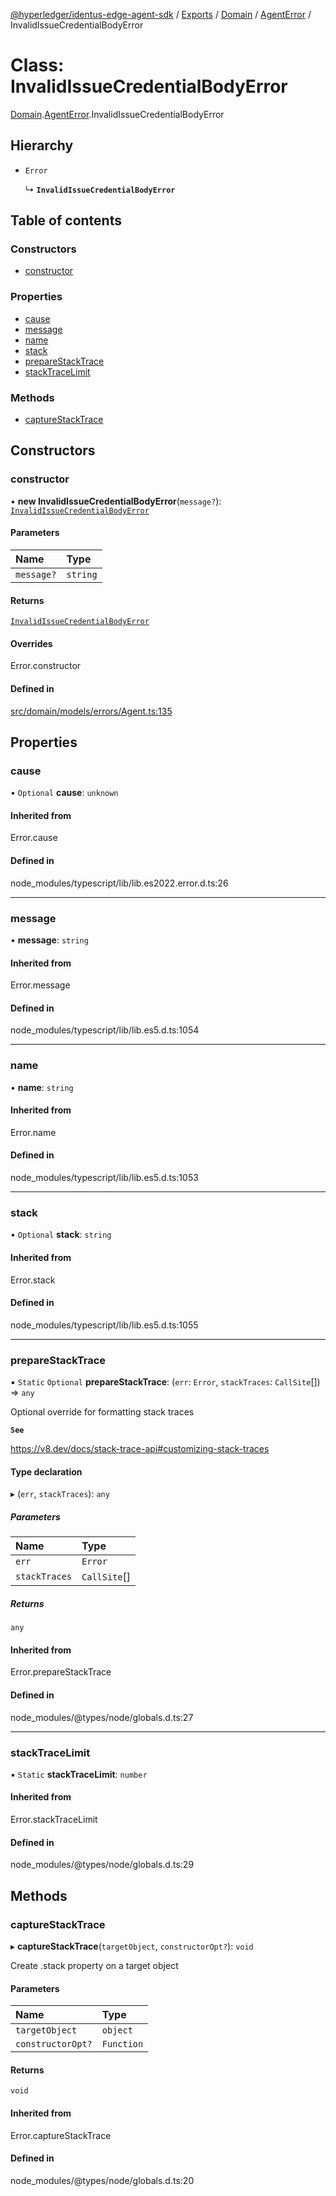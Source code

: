 [@hyperledger/identus-edge-agent-sdk](../README.md) / [Exports](../modules.md) / [Domain](../modules/Domain.md) / [AgentError](../modules/Domain.AgentError.md) / InvalidIssueCredentialBodyError

# Class: InvalidIssueCredentialBodyError

[Domain](../modules/Domain.md).[AgentError](../modules/Domain.AgentError.md).InvalidIssueCredentialBodyError

## Hierarchy

- `Error`

  ↳ **`InvalidIssueCredentialBodyError`**

## Table of contents

### Constructors

- [constructor](Domain.AgentError.InvalidIssueCredentialBodyError.md#constructor)

### Properties

- [cause](Domain.AgentError.InvalidIssueCredentialBodyError.md#cause)
- [message](Domain.AgentError.InvalidIssueCredentialBodyError.md#message)
- [name](Domain.AgentError.InvalidIssueCredentialBodyError.md#name)
- [stack](Domain.AgentError.InvalidIssueCredentialBodyError.md#stack)
- [prepareStackTrace](Domain.AgentError.InvalidIssueCredentialBodyError.md#preparestacktrace)
- [stackTraceLimit](Domain.AgentError.InvalidIssueCredentialBodyError.md#stacktracelimit)

### Methods

- [captureStackTrace](Domain.AgentError.InvalidIssueCredentialBodyError.md#capturestacktrace)

## Constructors

### constructor

• **new InvalidIssueCredentialBodyError**(`message?`): [`InvalidIssueCredentialBodyError`](Domain.AgentError.InvalidIssueCredentialBodyError.md)

#### Parameters

| Name | Type |
| :------ | :------ |
| `message?` | `string` |

#### Returns

[`InvalidIssueCredentialBodyError`](Domain.AgentError.InvalidIssueCredentialBodyError.md)

#### Overrides

Error.constructor

#### Defined in

[src/domain/models/errors/Agent.ts:135](https://github.com/hyperledger-identus/sdk-ts/blob/bc699428ddd8313d8025ef810d8e7784a65f26cc/src/domain/models/errors/Agent.ts#L135)

## Properties

### cause

• `Optional` **cause**: `unknown`

#### Inherited from

Error.cause

#### Defined in

node_modules/typescript/lib/lib.es2022.error.d.ts:26

___

### message

• **message**: `string`

#### Inherited from

Error.message

#### Defined in

node_modules/typescript/lib/lib.es5.d.ts:1054

___

### name

• **name**: `string`

#### Inherited from

Error.name

#### Defined in

node_modules/typescript/lib/lib.es5.d.ts:1053

___

### stack

• `Optional` **stack**: `string`

#### Inherited from

Error.stack

#### Defined in

node_modules/typescript/lib/lib.es5.d.ts:1055

___

### prepareStackTrace

▪ `Static` `Optional` **prepareStackTrace**: (`err`: `Error`, `stackTraces`: `CallSite`[]) => `any`

Optional override for formatting stack traces

**`See`**

https://v8.dev/docs/stack-trace-api#customizing-stack-traces

#### Type declaration

▸ (`err`, `stackTraces`): `any`

##### Parameters

| Name | Type |
| :------ | :------ |
| `err` | `Error` |
| `stackTraces` | `CallSite`[] |

##### Returns

`any`

#### Inherited from

Error.prepareStackTrace

#### Defined in

node_modules/@types/node/globals.d.ts:27

___

### stackTraceLimit

▪ `Static` **stackTraceLimit**: `number`

#### Inherited from

Error.stackTraceLimit

#### Defined in

node_modules/@types/node/globals.d.ts:29

## Methods

### captureStackTrace

▸ **captureStackTrace**(`targetObject`, `constructorOpt?`): `void`

Create .stack property on a target object

#### Parameters

| Name | Type |
| :------ | :------ |
| `targetObject` | `object` |
| `constructorOpt?` | `Function` |

#### Returns

`void`

#### Inherited from

Error.captureStackTrace

#### Defined in

node_modules/@types/node/globals.d.ts:20
